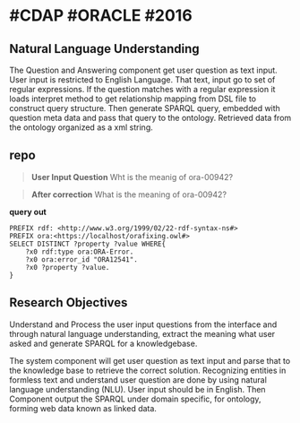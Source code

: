 # #CDAP #ORACLE #2016

## Natural Language Understanding ##

The Question and Answering component get user question as text input. User input is
restricted to English Language. That text, input go to set of regular expressions. If the
question matches with a regular expression it loads interpret method to get relationship
mapping from DSL file to construct query structure. Then generate SPARQL query,
embedded with question meta data and pass that query to the ontology. Retrieved data
from the ontology organized as a xml string.

repo
----

> **User Input Question**
Wht is the meanig of ora-00942?
 
 > **After correction**
What is the meaning of ora-00942?

**query out**

	PREFIX rdf: <http://www.w3.org/1999/02/22-rdf-syntax-ns#>
	PREFIX ora:<https://localhost/orafixing.owl#>
	SELECT DISTINCT ?property ?value WHERE{
		?x0 rdf:type ora:ORA-Error.
		?x0 ora:error_id "ORA12541".
		?x0 ?property ?value.
	}

## Research Objectives ##

Understand and Process the user input questions from the interface and through natural
language understanding, extract the meaning what user asked and generate SPARQL
for a knowledgebase.

The system component will get user question as text input and parse that to the
knowledge base to retrieve the correct solution. Recognizing entities in formless text
and understand user question are done by using natural language understanding
(NLU). User input should be in English. Then Component output the SPARQL under
domain specific, for ontology, forming web data known as linked data.
